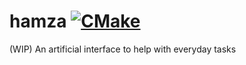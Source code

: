 # hamza [![CMake](https://img.shields.io/github/actions/workflow/status/kiddersmxj/hamza/cmake.yml?style=for-the-badge)](https://github.com/kiddersmxj/hamza/actions/workflows/cmake.yml)
(WIP) An artificial interface to help with everyday tasks
